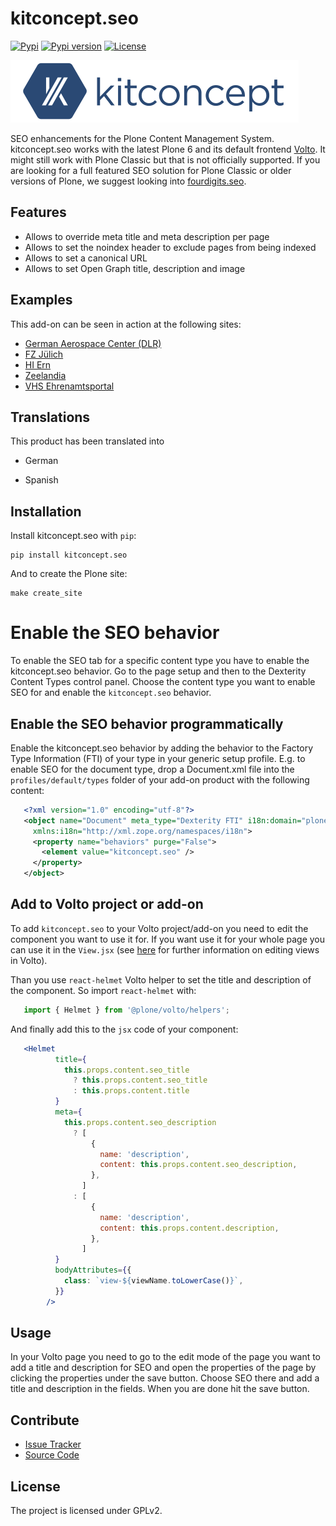 # kitconcept.seo

[![Pypi](https://img.shields.io/pypi/status/kitconcept.seo.svg)](https://pypi.python.org/pypi/kitconcept.seo/)
[![Pypi version](https://img.shields.io/pypi/v/kitconcept.seo.svg)](https://pypi.python.org/pypi/kitconcept.seo/)
[![License](https://img.shields.io/pypi/l/kitconcept.seo.svg)](https://pypi.python.org/pypi/kitconcept.seo/)

[![kitconcept, GmbH](https://raw.githubusercontent.com/kitconcept/kitconcept.seo/master/kitconcept.png)](https://kitconcept.com/)

SEO enhancements for the Plone Content Management System.
kitconcept.seo works with the latest Plone 6 and its default frontend [Volto](https://github.com/plone/volto).
It might still work with Plone Classic but that is not officially supported.
If you are looking for a full featured SEO solution for Plone Classic or older versions of Plone, we suggest looking into [fourdigits.seo](https://pypi.org/project/fourdigits.seo/).


## Features

- Allows to override meta title and meta description per page
- Allows to set the noindex header to exclude pages from being indexed
- Allows to set a canonical URL
- Allows to set Open Graph title, description and image

## Examples

This add-on can be seen in action at the following sites:

- [German Aerospace Center (DLR)](www.dlr.de)
- [FZ Jülich](www.fz-juelich.de)
- [HI Ern](www.hi-ern.de/de)
- [Zeelandia](www.zeelandia.de)
- [VHS Ehrenamtsportal](www.vhs-ehrenamtsportal.de)

## Translations

This product has been translated into

- German

- Spanish

## Installation

Install kitconcept.seo with `pip`:

```shell
pip install kitconcept.seo
```
And to create the Plone site:

```shell
make create_site
```

# Enable the SEO behavior

To enable the SEO tab for a specific content type you have to enable the kitconcept.seo behavior.
Go to the page setup and then to the Dexterity Content Types control panel.
Choose the content type you want to enable SEO for and enable the `kitconcept.seo` behavior.

## Enable the SEO behavior programmatically

Enable the kitconcept.seo behavior by adding the behavior to the Factory Type Information (FTI) of your type in your generic setup profile. E.g. to enable SEO for the document type, drop a Document.xml file into the `profiles/default/types` folder of your add-on product with the following content:

```xml
   <?xml version="1.0" encoding="utf-8"?>
   <object name="Document" meta_type="Dexterity FTI" i18n:domain="plone"
     xmlns:i18n="http://xml.zope.org/namespaces/i18n">
     <property name="behaviors" purge="False">
       <element value="kitconcept.seo" />
     </property>
   </object>
```

## Add to Volto project or add-on

To add `kitconcept.seo` to your Volto project/add-on you need to edit the component you want to use it for.
If you want use it for your whole page you can use it in the ``View.jsx`` (see [here](https://6.docs.plone.org/volto/development/customizing-views.html) for further information on editing views in Volto).

Than you use `react-helmet` Volto helper to set the title and description of the component. So import `react-helmet`
with:

```jsx
   import { Helmet } from '@plone/volto/helpers';
```

And finally add this to the `jsx` code of your component:

```jsx
   <Helmet
          title={
            this.props.content.seo_title
              ? this.props.content.seo_title
              : this.props.content.title
          }
          meta={
            this.props.content.seo_description
              ? [
                  {
                    name: 'description',
                    content: this.props.content.seo_description,
                  },
                ]
              : [
                  {
                    name: 'description',
                    content: this.props.content.description,
                  },
                ]
          }
          bodyAttributes={{
            class: `view-${viewName.toLowerCase()}`,
          }}
        />
```

## Usage

In your Volto page you need to go to the edit mode of the page you want to add a title and description for SEO and open the properties of the page by clicking the properties under the save button. Choose SEO there and add a title and description in the fields. When you are done hit the save button.

## Contribute

- [Issue Tracker](https://github.com/collective/kitconcept.seo/issues)
- [Source Code](https://github.com/collective/kitconcept.seo/)

## License

The project is licensed under GPLv2.
